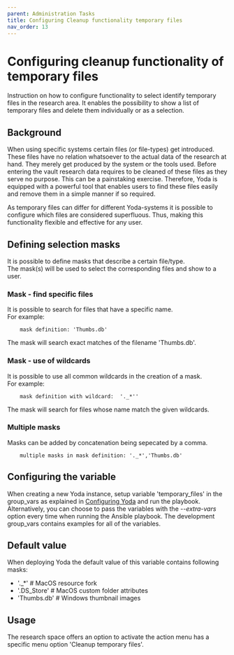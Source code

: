 ```yaml
---
parent: Administration Tasks
title: Configuring Cleanup functionality temporary files
nav_order: 13
---
```

# Configuring cleanup functionality of temporary files
Instruction on how to configure functionality to select identify temporary files in the research area.
It enables the possibility to show a list of temporary files and delete them individually or as a selection.

## Background
When using specific systems certain files (or file-types) get introduced.
These files have no relation whatsoever to the actual data of the research at hand.
They merely get produced by the system or the tools used.
Before entering the vault research data requires to be cleaned of these files as they serve no purpose.
This can be a painstaking exercise.
Therefore, Yoda is equipped with a powerful tool that enables users to find these files easily and remove them in a simple manner if so required.

As temporary files can differ for different Yoda-systems it is possible to configure which files are considered superfluous. Thus, making this functionality flexible and effective for any user.

## Defining selection masks
It is possible to define masks that describe a certain file/type.  
The mask(s) will be used to select the corresponding files and show to a user.

### Mask - find specific files
It is possible to search for files that have a specific name.  
For example:  
```  
    mask definition: 'Thumbs.db'  
```
The mask will search exact matches of the filename 'Thumbs.db'.  

### Mask - use of wildcards
It is possible to use all common wildcards in the creation of a mask.  
For example:
```  
    mask definition with wildcard:  '._*''  
```
The mask will search for files whose name match the given wildcards.

### Multiple masks
Masks can be added by concatenation being sepecated by a comma.
```  
    multiple masks in mask definition: '._*','Thumbs.db'  
```

## Configuring the variable
When creating a new Yoda instance, setup variable 'temporary_files' in the group_vars as explained in [Configuring Yoda](configuring-yoda.md) and run the playbook.
Alternatively, you can choose to pass the variables with the *--extra-vars* option every time when running the Ansible playbook.
The development group_vars contains examples for all of the variables.


## Default value
When deploying Yoda the default value of this variable contains following masks:  
- '._*'         # MacOS resource fork  
- '.DS_Store'   # MacOS custom folder attributes  
- 'Thumbs.db'   # Windows thumbnail images

## Usage
The research space offers an option to activate the action menu has a specific menu option 'Cleanup temporary files'.  

